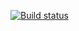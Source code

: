 [![Build status](https://ci.appveyor.com/api/projects/status/cbk8lr8f7844a911?svg=true)](https://ci.appveyor.com/project/romezt/delivery)
